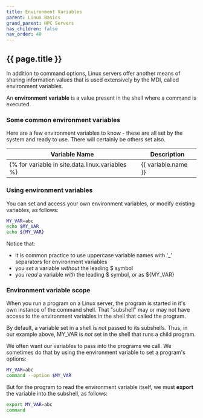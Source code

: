 ```yaml
---
title: Environment Variables
parent: Linux Basics
grand_parent: HPC Servers
has_children: false
nav_order: 40
---
```


## {{ page.title }}

In addition to command options, Linux servers offer another means 
of sharing information values that is used extensively by the MDI, called
environment variables.

An **environment variable** is a value present in the shell 
where a command is executed.

### Some common environment variables

Here are a few environment variables to know - these are all
set by the system and ready to use. There will certainly be others set also.

| Variable Name | Description |
|---------------|-------------|
{% for variable in site.data.linux.variables %}| {{ variable.name }} | {{ variable.description }} |{% endfor %}

### Using environment variables

You can set and access your own environment variables, or modify
existing variables, as follows:

```bash
MY_VAR=abc
echo $MY_VAR
echo ${MY_VAR}
```

Notice that:
- it is common practice to use uppercase variable names with
'_' separators for environment variables
- you _set_ a variable _without_ the leading \$ symbol
- you _read_ a variable _with_ the leading \$ symbol, or as ${MY_VAR}

### Environment variable scope

When you run a program on a Linux server, the program is started
in it's own instance of the command shell. That "subshell" may or may
not have access to the environment variables in the shell
that called the program.

By default, a variable set in a shell is _not_ passed to its
subshells. Thus, in our example above, MY_VAR is _not_ set in the
shell that runs a child program.

We often want our variables to pass into the programs we call.
We sometimes do that by using the environment variable to set a
program's options:

```bash
MY_VAR=abc
command --option $MY_VAR
```

But for the program to read the environment variable itself, we must **export**
the variable into the subshell, as follows:

```bash
export MY_VAR=abc
command
```
